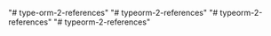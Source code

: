 "# type-orm-2-references" 
"# typeorm-2-references" 
"# typeorm-2-references" 
"# typeorm-2-references" 
